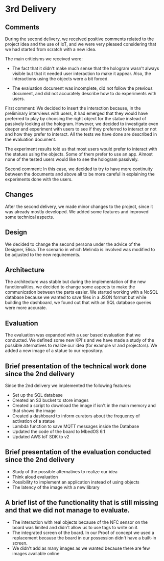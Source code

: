 # 3rd Delivery

## Comments

During the second delivery, we received positive comments related to the project idea and the use of IoT, and we were very pleased considering that we had started from scratch with a new idea.

The main criticisms we received were:

- The fact that it didn't make much sense that the hologram wasn't always visible but that it needed user interaction to make it appear.
  Also, the interactions using the objects were a bit forced.

- The evaluation document was incomplete, did not follow the previous document, and did not accurately describe how to do experiments with users.

First comment:
We decided to insert the interaction because, in the preliminary interviews with users, it had emerged that they would have preferred to play by choosing the right object for the statue instead of passively looking at the hologram.
However, we decided to investigate even deeper and experiment with users to see if they preferred to interact or not and how they prefer to interact.
All the tests we have done are described in the evaluation document.

The experiment results told us that most users would prefer to interact with the statues using the objects.
Some of them prefer to use an app.
Almost none of the tested users would like to see the hologram passively.

Second comment:
In this case, we decided to try to have more continuity between the documents and above all to be more careful in explaining the experiments done with the users.

## Changes

After the second delivery, we made minor changes to the project, since it was already mostly developed. We added some features and improved some technical aspects.

## Design

We decided to change the second persona under the advice of the Designer, Elisa. The scenario in which Melinda is involved was modified to be adjusted to the new requirements.

## Architecture

The architecture was stable but during the implementation of the new functionalities, we decided to change some aspects to make the communication between the parts easier. We started working with a NoSQL database because we wanted to save files in a JSON format but while building the dashboard, we found out that with an SQL database queries were more accurate.

## Evaluation

The evaluation was expanded with a user based evaluation that we conducted. We defined some new KPI's and we have made a study of the possible alternatives to realize our idea (for example vr and projectors).
We added a new image of a statue to our repository.

## Brief presentation of the technical work done since the 2nd delivery

Since the 2nd delivery we implemented the following features:

- Set up the SQL database
- Created an S3 bucket to store images
- Created a script to download the image if isn't in the main memory and that shows the image
- Created a dashboard to inform curators about the frequency of activation of a statue
- Lambda function to save MQTT messages inside the Database
- Updated the code of the board to MbedOS 6.1
- Updated AWS IoT SDK to v2

## Brief presentation of the evaluation conducted since the 2nd delivery

- Study of the possible alternatives to realize our idea
- Think aloud evaluation
- Possibility to implement an application instead of using objects
- The latency of the image with a new library

## A brief list of the functionality that is still missing and that we did not manage to evaluate.

- The interaction with real objects because of the NFC sensor on the board was limited and didn't allow us to use tags to write on it.
- The integrated screen of the board. In our Proof of concept we used a replacement because the board in our possession didn't have a built-in screen.
- We didn't add as many images as we wanted because there are few images available online
